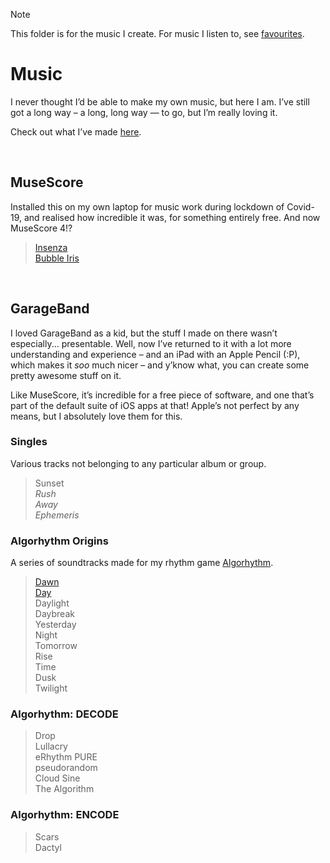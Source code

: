 > [!Note]
> This folder is for the music I create. For music I listen to, see [favourites](../~lists/favourites/music.md).

# Music

I never thought I’d be able to make my own music, but here I am. I’ve still got a long way – a long, long way — to go, but I’m really loving it.

Check out what I’ve made [here](tracks.md).


<br>


## MuseScore
Installed this on my own laptop for music work during lockdown of Covid-19, and realised how incredible it was, for something entirely free. And now MuseScore 4!?

> [Insenza](tracks/Insenza.mp3)  
> [Bubble Iris](tracks/Bubble%20Iris.mp3)  


<br>


## GarageBand
I loved GarageBand as a kid, but the stuff I made on there wasn’t especially... presentable. Well, now I’ve returned to it with a lot more understanding and experience – and an iPad with an Apple Pencil (:P), which makes it *soo* much nicer – and y’know what, you can create some pretty awesome stuff on it.

Like MuseScore, it’s incredible for a free piece of software, and one that’s part of the default suite of iOS apps at that! Apple’s not perfect by any means, but I absolutely love them for this.

### Singles
Various tracks not belonging to any particular album or group.

> Sunset  
> *Rush*  
> *Away*  
> *Ephemeris*  

### Algorhythm Origins
A series of soundtracks made for my rhythm game [Algorhythm](https://github.com/Sup2point0/Algorhythm).

> [Dawn](tracks/Algorhythm%20Origins/Dawn.m4a)  
> [Day](tracks/Algorhythm%20Origins/Day.m4a)  
> Daylight  
> Daybreak  
> Yesterday  
> Night  
> Tomorrow  
> Rise  
> Time  
> Dusk  
> Twilight  

### Algorhythm: DECODE
> Drop  
> Lullacry  
> eRhythm PURE  
> pseudorandom  
> Cloud Sine  
> The Algorithm  

### Algorhythm: ENCODE
> Scars  
> Dactyl  

